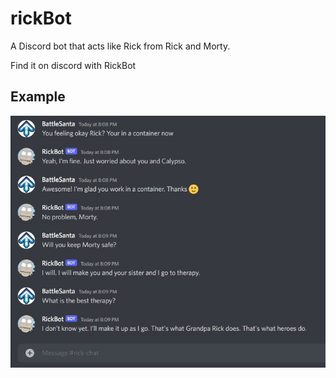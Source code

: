 # rickBot
A Discord bot that acts like Rick from Rick and Morty.

Find it on discord with RickBot

## Example
![Discord Rick Example](https://github.com/ddrmaster1000/rickBot/blob/main/rick_chat.jpg?raw=true)
